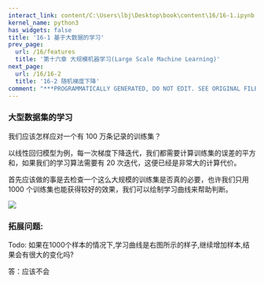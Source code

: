 ```yaml
---
interact_link: content/C:\Users\lbj\Desktop\book\content\16/16-1.ipynb
kernel_name: python3
has_widgets: false
title: '16-1 基于大数据的学习'
prev_page:
  url: /16/features
  title: '第十六章 大规模机器学习(Large Scale Machine Learning)'
next_page:
  url: /16/16-2
  title: '16-2 随机梯度下降'
comment: "***PROGRAMMATICALLY GENERATED, DO NOT EDIT. SEE ORIGINAL FILES IN /content***"
---
```


### 大型数据集的学习

我们应该怎样应对一个有 100 万条记录的训练集？ 

以线性回归模型为例，每一次梯度下降迭代，我们都需要计算训练集的误差的平方和，如果我们的学习算法需要有 20 次迭代，这便已经是非常大的计算代价。 

首先应该做的事是去检查一个这么大规模的训练集是否真的必要，也许我们只用 1000 个训练集也能获得较好的效果，我们可以绘制学习曲线来帮助判断。

![](https://i.loli.net/2018/12/02/5c0319a13257f.png)


### 拓展问题:

Todo: 如果在1000个样本的情况下,学习曲线是右图所示的样子,继续增加样本,结果会有很大的变化吗?

答：应该不会


